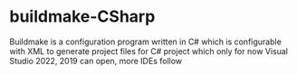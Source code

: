 # buildmake-CSharp
Buildmake is a configuration program written in C# which is configurable with XML to generate project files for C# project which only for now Visual Studio 2022, 2019 can open, more IDEs follow 
